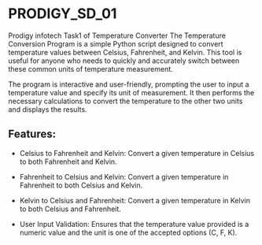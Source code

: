 # PRODIGY_SD_01
Prodigy infotech Task1 of Temperature Converter
The Temperature Conversion Program is a simple Python script designed to convert temperature values between Celsius, Fahrenheit, and Kelvin. This tool is useful for anyone who needs to quickly and accurately switch between these common units of temperature measurement.

The program is interactive and user-friendly, prompting the user to input a temperature value and specify its unit of measurement. It then performs the necessary calculations to convert the temperature to the other two units and displays the results.

## Features:

- Celsius to Fahrenheit and Kelvin: Convert a given temperature in Celsius to both Fahrenheit and Kelvin.

- Fahrenheit to Celsius and Kelvin: Convert a given temperature in Fahrenheit to both Celsius and Kelvin.

- Kelvin to Celsius and Fahrenheit: Convert a given temperature in Kelvin to both Celsius and Fahrenheit.

- User Input Validation: Ensures that the temperature value provided is a numeric value and the unit is one of the accepted options (C, F, K).

